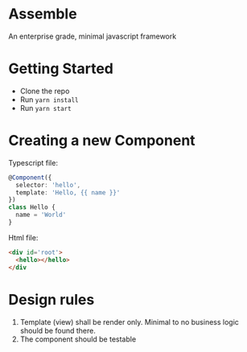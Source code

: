 # Assemble
An enterprise grade, minimal javascript framework

# Getting Started
- Clone the repo
- Run `yarn install`
- Run `yarn start`

# Creating a new Component

Typescript file:
```typescript
@Component({
  selector: 'hello',
  template: 'Hello, {{ name }}'
})
class Hello {
  name = 'World'
}
```

Html file:

```html
<div id='root'>
  <hello></hello>
</div
```

# Design rules
1. Template (view) shall be render only. Minimal to no business logic should be found there.
2. The component should be testable